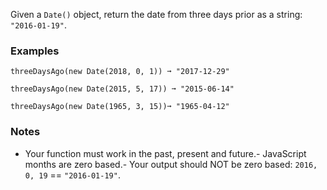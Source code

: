 
Given a `Date()` object, return the date from three days prior as a string: `"2016-01-19"`.

### Examples

```
threeDaysAgo(new Date(2018, 0, 1)) ➞ "2017-12-29"

threeDaysAgo(new Date(2015, 5, 17)) ➞ "2015-06-14"

threeDaysAgo(new Date(1965, 3, 15))➞ "1965-04-12"
```

### Notes
- Your function must work in the past, present and future.- JavaScript months are zero based.- Your output should NOT be zero based: `2016, 0, 19` == `"2016-01-19"`.
